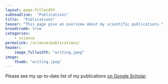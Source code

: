 ```yaml
---
layout: page-fullwidth
subheadline:  "Publications"
title:  "Publications"
teaser: "This page give an overview about my scientific publications."
breadcrumb: true
categories:
    - science
permalink: /science/publications/
header:
    image_fullwidth: "writing.jpeg"
image:
    thumb: "writing.jpeg"
---
```


Please see my up-to-date list of my publications [on Google Scholar](http://scholar.google.com/citations?user=fqukiWoAAAAJ).

